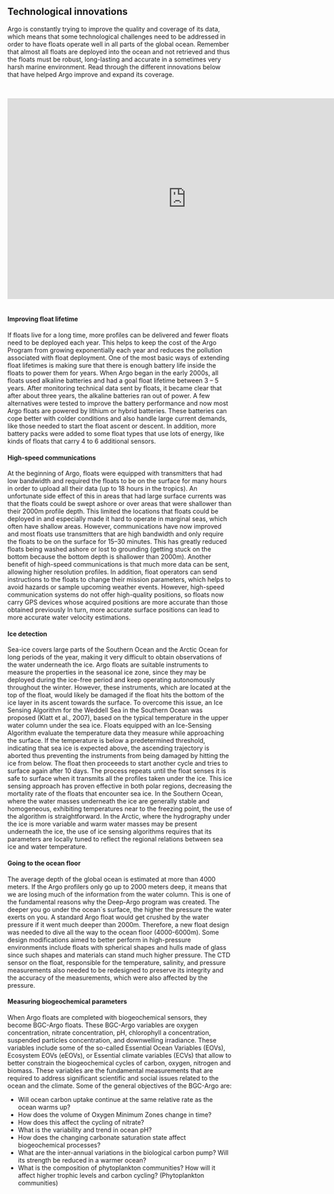## Technological innovations

Argo is constantly trying to improve the quality and coverage of its data, which means that some technological challenges need to be addressed in order to have floats operate well in all parts of the global ocean. Remember that almost all floats are deployed into the ocean and not retrieved and thus the floats must be robust, long-lasting and accurate in a sometimes very harsh marine environment. Read through the different innovations below that have helped Argo improve and expand its coverage.


&nbsp;&nbsp;<center><iframe width="800" height="450" src="https://www.youtube.com/embed/UVUkdOgFafU?si=XGC59V7C9Yhbao-M" title="Technological innovations" frameborder="0" allow="accelerometer; autoplay; clipboard-write; encrypted-media; gyroscope; picture-in-picture; web-share" referrerpolicy="strict-origin-when-cross-origin" allowfullscreen></iframe></center>&nbsp;&nbsp;


#### Improving float lifetime

If floats live for a long time, more profiles can be delivered and fewer floats need to be deployed each year. This helps to keep the cost of the Argo Program from growing exponentially each year and reduces the pollution associated with float deployment.  One of the most basic ways of extending float lifetimes is making sure that there is enough battery life inside the floats to power them for years.  When Argo began in the early 2000s, all floats used alkaline batteries and had a goal float lifetime between  3 – 5 years.  After monitoring technical data sent by floats, it became clear that after about three years, the alkaline batteries ran out of power. A few alternatives were tested to improve the battery performance and now most Argo floats are powered by lithium or hybrid batteries. These batteries can cope better with colder conditions and also handle large current demands, like those needed to start the float ascent or descent. In addition, more battery packs were added to some float types that use lots of energy, like kinds of floats that carry 4 to 6 additional sensors.

#### High-speed communications

At the beginning of Argo, floats were equipped with transmitters that had low bandwidth and required the floats to be on the surface for many hours in order to upload all their data (up to 18 hours in the tropics). An unfortunate side effect of this in areas that had large surface currents was that the floats could be swept ashore or over areas that were shallower than their 2000m profile depth. This limited the locations that floats could be deployed in and especially made it hard to operate in marginal seas, which often have shallow areas.  However, communications have now improved and most floats use transmitters that are high bandwidth and only require the floats to be on the surface for 15–30 minutes. This has greatly reduced floats being washed ashore or lost to grounding (getting stuck on the bottom because the bottom depth is shallower than 2000m). Another benefit of high-speed communications is that much more data can be sent, allowing higher resolution profiles. In addition, float operators can send instructions to the floats to change their mission parameters, which helps to avoid hazards or sample upcoming weather events. However, high-speed communication systems do not offer high-quality positions, so floats now carry GPS devices whose acquired positions are more accurate than those obtained previously In turn, more accurate surface positions can lead to more accurate water velocity estimations.

#### Ice detection

Sea-ice covers large parts of the Southern Ocean and the Arctic Ocean for long periods of the year, making it very difficult to obtain observations of the water underneath the ice. Argo floats are suitable instruments to measure the properties in the seasonal ice zone, since they may be deployed during the ice-free period and keep operating autonomously throughout the winter. However, these instruments, which are located at the top of the float, would likely be damaged if the float hits the bottom of the ice layer in its ascent towards the surface. To overcome this issue, an Ice Sensing Algorithm for the Weddell Sea in the Southern Ocean was proposed (Klatt et al., 2007), based on the typical temperature in the upper water column under the sea ice. Floats equipped with an Ice-Sensing Algorithm evaluate the temperature data they measure while approaching the surface. If the temperature is below a predetermined threshold, indicating that sea ice is expected above, the ascending trajectory is aborted thus preventing the instruments from being damaged by hitting the ice from below. The float then proceeeds to start another cycle and tries to surface again after 10 days. The process repeats until the float senses it is safe to surface when it transmits all the profiles taken under the ice. This ice sensing approach has proven effective in both polar regions, decreasing the mortality rate of the floats that encounter sea ice. In the Southern Ocean, where the water masses underneath the ice are generally stable and homogeneous, exhibiting temperatures near to the freezing point, the use of the algorithm is straightforward. In the Arctic, where the hydrography under the ice is more variable and warm water masses may be present underneath the ice, the use of ice sensing algorithms requires that its parameters are locally tuned to reflect the regional relations between sea ice and water temperature.

#### Going to the ocean floor

The average depth of the global ocean is estimated at more than 4000 meters. If the Argo profilers only go up to 2000 meters deep, it means that we are losing much of the information from the water column. This is one of the fundamental reasons why the Deep-Argo program was created. The deeper you go under the ocean´s surface, the higher the pressure the water exerts on you. A standard Argo float would get crushed by the water pressure if it went much deeper than 2000m. Therefore, a new float design was needed to dive all the way to the ocean floor (4000-6000m). Some design modifications aimed to better perform in high-pressure environments include floats with spherical shapes and hulls made of glass since such shapes and materials can stand much higher pressure. The CTD sensor on the float, responsible for the temperature, salinity, and pressure measurements also needed to be redesigned to preserve its integrity and the accuracy of the measurements, which were also affected by the pressure.

#### Measuring biogeochemical parameters

When Argo floats are completed with biogeochemical sensors, they become BGC-Argo floats. These BGC-Argo variables are oxygen concentration, nitrate concentration, pH, chlorophyll a concentration, suspended particles concentration, and downwelling irradiance. These variables include some of the so-called Essential Ocean Variables (EOVs), Ecosystem EOVs (eEOVs), or Essential climate variables (ECVs) that allow to better constrain the biogeochemical cycles of carbon, oxygen, nitrogen and biomass. These variables are the fundamental measurements that are required to address significant scientific and social issues related to the ocean and the climate. Some of the general objectives of the BGC-Argo are:


- Will ocean carbon uptake continue at the same relative rate as the ocean warms up?
- How does the volume of Oxygen Minimum Zones change in time?
- How does this affect the cycling of nitrate?
- What is the variability and trend in ocean pH?
- How does the changing carbonate saturation state affect biogeochemical processes?
- What are the inter-annual variations in the biological carbon pump? Will its strength be reduced in a warmer ocean?
- What is the composition of phytoplankton communities? How will it affect higher trophic levels and carbon cycling? (Phytoplankton communities)

